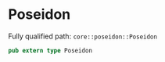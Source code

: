 # Poseidon

Fully qualified path: `core::poseidon::Poseidon`

```rust
pub extern type Poseidon
```

